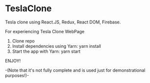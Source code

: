 # TeslaClone
Tesla clone using React.JS, Redux, React DOM, Firebase.

For experiencing Tesla Clone WebPage 
 1. Clone repo
 2. Install dependencies using Yarn: yarn install
 3. Start the app with Yarn: yarn start

 ENJOY!

   -(Note that it's not fully complete and is used just for demonstrational purposes!)-